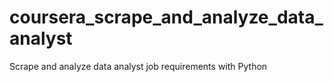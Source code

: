 # coursera_scrape_and_analyze_data_analyst
Scrape and analyze data analyst job requirements with Python
